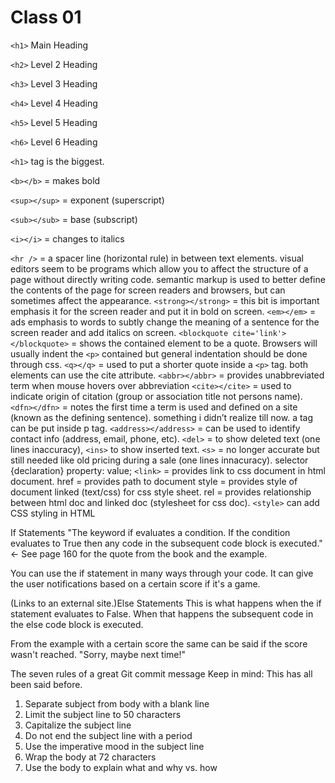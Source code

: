 # Class 01


`<h1>` Main Heading

`<h2>` Level 2 Heading

`<h3>` Level 3 Heading

`<h4>` Level 4 Heading

`<h5>` Level 5 Heading

`<h6>` Level 6 Heading

`<h1>` tag is the biggest.

`<b></b>` = makes bold

`<sup></sup>` = exponent (superscript)

`<sub></sub>` = base (subscript)

`<i></i>` = changes to italics

`<hr />` = a spacer line (horizontal rule) in between text elements.
visual editors seem to be programs which allow you to affect the structure of a page without directly writing code.
semantic markup is used to better define the contents of the page for screen readers and browsers, but can sometimes affect the appearance.
`<strong></strong>` = this bit is important emphasis it for the screen reader and put it in bold on screen.
`<em></em>` = ads emphasis to words to subtly change the meaning of a sentence for the screen reader and add italics on screen.
`<blockquote cite='link'></blockquote>` = shows the contained element to be a quote. Browsers will usually indent the `<p>` contained but general indentation should be done through css.
`<q></q>` = used to put a shorter quote inside a `<p>` tag. both elements can use the cite attribute.
`<abbr></abbr>` = provides unabbreviated term when mouse hovers over abbreviation
`<cite></cite>` = used to indicate origin of citation (group or association title not persons name).
`<dfn></dfn>` = notes the first time a term is used and defined on a site (known as the defining sentence).
something i didn’t realize till now. a tag can be put inside p tag.
`<address></address>` = can be used to identify contact info (address, email, phone, etc).
`<del>` = to show deleted text (one lines inaccuracy), `<ins>` to show inserted text.
`<s>` = no longer accurate but still needed like old pricing during a sale (one lines innacuracy).
selector {declaration} property: value;
`<link>` = provides link to css document in html document.
href = provides path to document
style = provides style of document linked (text/css) for css style sheet.
rel = provides relationship between html doc and linked doc (stylesheet for css doc).
`<style>` can add CSS styling in HTML

If Statements
"The keyword if evaluates a condition. If the condition evaluates to True then any code in the subsequent code block is executed." <- See page 160 for the quote from the book and the example.

You can use the if statement in many ways through your code. It can give the user notifications based on a certain score if it's a game.

(Links to an external site.)Else Statements
This is what happens when the if statement evaluates to False. When that happens the subsequent code in the else code block is executed.

From the example with a certain score the same can be said if the score wasn't reached. "Sorry, maybe next time!"

The seven rules of a great Git commit message
Keep in mind: This has all been said before.

1. Separate subject from body with a blank line
2. Limit the subject line to 50 characters
3. Capitalize the subject line
4. Do not end the subject line with a period
5. Use the imperative mood in the subject line
6. Wrap the body at 72 characters
7. Use the body to explain what and why vs. how

